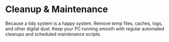 # Cleanup & Maintenance

Because a tidy system is a happy system. Remove temp files, caches, logs, and other digital dust. Keep your PC running smooth with regular automated cleanups and scheduled maintenance scripts.
